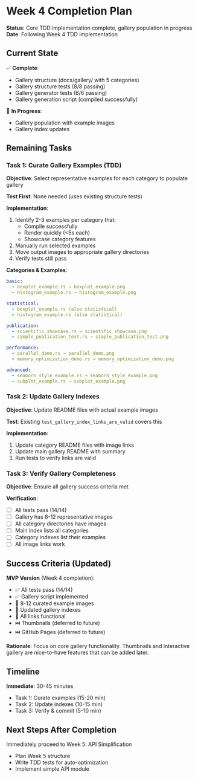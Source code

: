 # Week 4 Completion Plan

**Status**: Core TDD implementation complete, gallery population in progress
**Date**: Following Week 4 TDD implementation

## Current State

✅ **Complete**:
- Gallery structure (docs/gallery/ with 5 categories)
- Gallery structure tests (8/8 passing)
- Gallery generator tests (6/6 passing)
- Gallery generation script (compiled successfully)

🔄 **In Progress**:
- Gallery population with example images
- Gallery index updates

## Remaining Tasks

### Task 1: Curate Gallery Examples (TDD)

**Objective**: Select representative examples for each category to populate gallery

**Test First**: None needed (uses existing structure tests)

**Implementation**:
1. Identify 2-3 examples per category that:
   - Compile successfully
   - Render quickly (<5s each)
   - Showcase category features
2. Manually run selected examples
3. Move output images to appropriate gallery directories
4. Verify tests still pass

**Categories & Examples**:
```yaml
basic:
  - boxplot_example.rs → boxplot_example.png
  - histogram_example.rs → histogram_example.png

statistical:
  - boxplot_example.rs (also statistical)
  - histogram_example.rs (also statistical)

publication:
  - scientific_showcase.rs → scientific_showcase.png
  - simple_publication_test.rs → simple_publication_test.png

performance:
  - parallel_demo.rs → parallel_demo.png
  - memory_optimization_demo.rs → memory_optimization_demo.png

advanced:
  - seaborn_style_example.rs → seaborn_style_example.png
  - subplot_example.rs → subplot_example.png
```

### Task 2: Update Gallery Indexes

**Objective**: Update README files with actual example images

**Test**: Existing `test_gallery_index_links_are_valid` covers this

**Implementation**:
1. Update category README files with image links
2. Update main gallery README with summary
3. Run tests to verify links are valid

### Task 3: Verify Gallery Completeness

**Objective**: Ensure all gallery success criteria met

**Verification**:
- [ ] All tests pass (14/14)
- [ ] Gallery has 8-12 representative images
- [ ] All category directories have images
- [ ] Main index lists all categories
- [ ] Category indexes list their examples
- [ ] All image links work

## Success Criteria (Updated)

**MVP Version** (Week 4 completion):
- ✅ All tests pass (14/14)
- ✅ Gallery script implemented
- 🎯 8-12 curated example images
- 🎯 Updated gallery indexes
- 🎯 All links functional
- ⏭️ Thumbnails (deferred to future)
- ⏭️ GitHub Pages (deferred to future)

**Rationale**: Focus on core gallery functionality. Thumbnails and interactive gallery are nice-to-have features that can be added later.

## Timeline

**Immediate**: 30-45 minutes
- Task 1: Curate examples (15-20 min)
- Task 2: Update indexes (10-15 min)
- Task 3: Verify & commit (5-10 min)

## Next Steps After Completion

Immediately proceed to Week 5: API Simplification
- Plan Week 5 structure
- Write TDD tests for auto-optimization
- Implement simple API module
